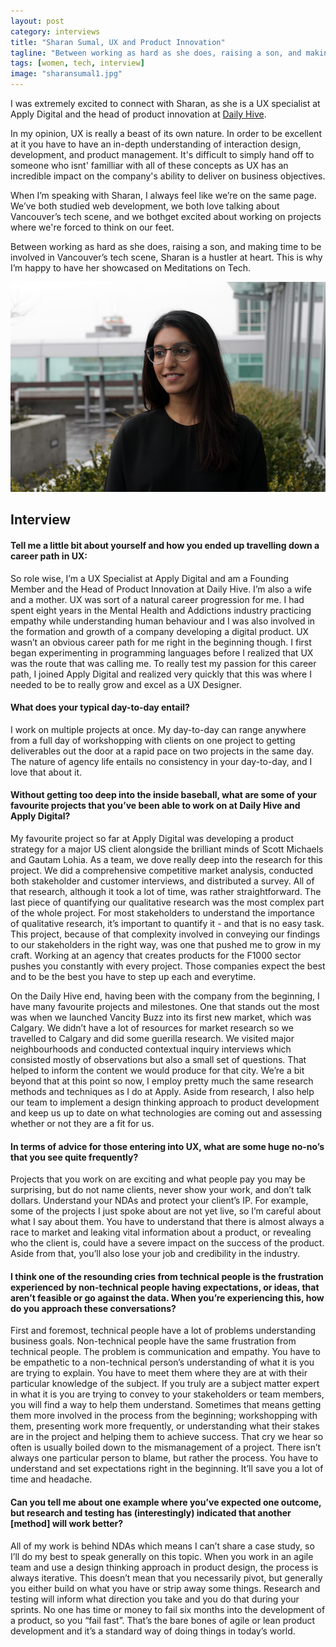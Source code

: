```yaml
---
layout: post
category: interviews
title: "Sharan Sumal, UX and Product Innovation"
tagline: "Between working as hard as she does, raising a son, and making time to be involved in Vancouver’s tech scene, Sharan is a hustler at heart."
tags: [women, tech, interview]
image: "sharansumal1.jpg"
---
```


I was extremely excited to connect with Sharan, as she is a UX specialist at Apply Digital and the head of product innovation at [Daily Hive](http://dailyhive.com/vancouver).

In my opinion, UX is really a beast of its own nature. In order to be excellent at it you have to have an in-depth understanding of interaction design, development, and product management. It's difficult to simply hand off to someone who isnt' familliar with all of these concepts as UX has an incredible impact on the company's ability to deliver on business objectives.

When I’m speaking with Sharan, I always feel like we’re on the same page. We’ve both studied web development, we both love talking about Vancouver’s tech scene, and we bothget excited about working on projects where we're forced to think on our feet.

Between working as hard as she does, raising a son, and making time to be involved in Vancouver’s tech scene, Sharan is a hustler at heart. This is why I’m happy to have her showcased on Meditations on Tech.

<center><img class="img-responsive" src="/img/posts/sharansumal2.jpg"></center>

## Interview

#### Tell me a little bit about yourself and how you ended up travelling down a career path in UX:
So role wise, I’m a UX Specialist at Apply Digital and am a Founding Member and the Head of Product Innovation at Daily Hive.  I’m also a wife and a mother. UX was sort of a natural career progression for me.  I had spent eight years in the Mental Health and Addictions industry practicing empathy while understanding human behaviour and I was also involved in the formation and growth of a company developing a digital product.  UX wasn’t an obvious career path for me right in the beginning though.  I first began experimenting in programming languages before I realized that UX was the route that was calling me.  To really test my passion for this career path, I joined Apply Digital and realized very quickly that this was where I needed to be to really grow and excel as a UX Designer.

#### What does your typical day-to-day entail?
I work on multiple projects at once. My day-to-day can range anywhere from a full day of workshopping with clients on one project to getting deliverables out the door at a rapid pace on two projects in the same day.  The nature of agency life entails no consistency in your day-to-day, and I love that about it.

#### Without getting too deep into the inside baseball, what are some of your favourite projects that you’ve been able to work on at Daily Hive and Apply Digital?
My favourite project so far at Apply Digital was developing a product strategy for a major US client alongside the brilliant minds of Scott Michaels and Gautam Lohia.  As a team, we dove really deep into the research for this project.  We did a comprehensive competitive market analysis, conducted both stakeholder and customer interviews, and distributed a survey.  All of that research, although it took a lot of time, was rather straightforward.  The last piece of quantifying our qualitative research was the most complex part of the whole project.  For most stakeholders to understand the importance of qualitative research, it’s important to quantify it - and that is no easy task.  This project, because of that complexity involved in conveying our findings to our stakeholders in the right way, was one that pushed me to grow in my craft. Working at an agency that creates products for the F1000 sector pushes you constantly with every project.  Those companies expect the best and to be the best you have to step up each and everytime.

On the Daily Hive end, having been with the company from the beginning, I have many favourite projects and milestones. One that stands out the most was when we launched Vancity Buzz into its first new market, which was Calgary.  We didn’t have a lot of resources for market research so we travelled to Calgary and did some guerilla research.  We visited major neighbourhoods and conducted contextual inquiry interviews which consisted mostly of observations but also a small set of questions.  That helped to inform the content we would produce for that city.  We’re a bit beyond that at this point so now, I employ pretty much the same research methods and techniques as I do at Apply.  Aside from research, I also help our team to implement a design thinking approach to product development and keep us up to date on what technologies are coming out and assessing whether or not they are a fit for us. 

#### In terms of advice for those entering into UX, what are some huge no-no’s that you see quite frequently?
Projects that you work on are exciting and what people pay you may be surprising, but do not name clients, never show your work, and don’t talk dollars.  Understand your NDAs and protect your client’s IP.  For example, some of the projects I just spoke about are not yet live, so I’m careful about what I say about them.  You have to understand that there is almost always a race to market and leaking vital information about a product, or revealing who the client is, could have a severe impact on the success of the product.  Aside from that, you’ll also lose your job and credibility in the industry. 

#### I think one of the resounding cries from technical people is the frustration experienced by non-technical people having expectations, or ideas, that aren’t feasible or go against the data. When you’re experiencing this, how do you approach these conversations? 
First and foremost, technical people have a lot of problems understanding business goals.  Non-technical people have the same frustration from technical people. The problem is communication and empathy.
You have to be empathetic to a non-technical person’s understanding of what it is you are trying to explain. You have to meet them where they are at with their particular knowledge of the subject.  If you truly are a subject matter expert in what it is you are trying to convey to your stakeholders or team members, you will find a way to help them understand.  Sometimes that means getting them more involved in the process from the beginning; workshopping with them, presenting work more frequently, or understanding what their stakes are in the project and helping them to achieve success.
That cry we hear so often is usually boiled down to the mismanagement of a project.  There isn’t always one particular person to blame, but rather the process.  You have to understand and set expectations right in the beginning.  It’ll save you a lot of time and headache.

#### Can you tell me about one example where you’ve expected one outcome, but research and testing has (interestingly) indicated that another [method] will work better?
All of my work is behind NDAs which means I can’t share a case study, so I’ll do my best to speak generally on this topic.  When you work in an agile team and use a design thinking approach in product design, the process is always iterative.  This doesn’t mean that you necessarily pivot, but generally you either build on what you have or strip away some things.  Research and testing will inform what direction you take and you do that during your sprints.  No one has time or money to fail six months into the development of a product, so you “fail fast”.  That’s the bare bones of agile or lean product development and it’s a standard way of doing things in today’s world.
